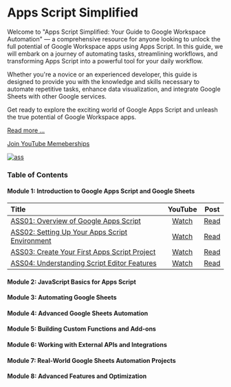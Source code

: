 # Apps Script Simplified 

Welcome to "Apps Script Simplified: Your Guide to Google Workspace Automation" — a comprehensive resource for anyone looking to unlock the full potential of Google Workspace apps using Apps Script. In this guide, we will embark on a journey of automating tasks, streamlining workflows, and transforming Apps Script into a powerful tool for your daily workflow.


Whether you're a novice or an experienced developer, this guide is designed to provide you with the knowledge and skills necessary to automate repetitive tasks, enhance data visualization, and integrate Google Sheets with other Google services.


Get ready to explore the exciting world of Google Apps Script and unleash the true potential of Google Workspace apps.

[Read more ...](https://bit.ly/3PdQjNE) 

[Join YouTube Memeberships](https://bit.ly/3VQFyED)

[![ass](https://github.com/user-attachments/assets/1ebcec74-efe4-4af9-90b8-bb96e6d4b67b)](https://www.youtube.com/playlist?list=PLQhwjnEjYj8DTJLfJ9IMR-gbIqE2ko_Dk)


### Table of Contents

#### Module 1: Introduction to Google Apps Script and Google Sheets

| Title | YouTube | Post |
|:------|:---:|:---:|
| [ASS01: Overview of Google Apps Script](https://github.com/ashtonfei/ass/tree/main/tutorial/01) | [Watch](https://youtu.be/mWicOLDfvSY) | [Read](https://bit.ly/3ZPL37M)  |
| [ASS02: Setting Up Your Apps Script Environment](https://github.com/ashtonfei/ass/tree/main/tutorial/02) | [Watch](https://youtu.be/25-GTI8FZ-Y) | [Read](https://bit.ly/41Jn50u)  |
| [ASS03: Create Your First Apps Script Project](https://github.com/ashtonfei/ass/tree/main/tutorial/03)| [Watch](https://youtu.be/bx1AVot4EEg) | [Read](https://bit.ly/3VYFD9d)  |
| [ASS04: Understanding Script Editor Features](https://github.com/ashtonfei/ass/tree/main/tutorial/04)| [Watch](https://youtu.be/iS_E3ZLVPSg) | [Read](https://bit.ly/3VVxen3)  |

#### Module 2: JavaScript Basics for Apps Script

#### Module 3: Automating Google Sheets

#### Module 4: Advanced Google Sheets Automation

#### Module 5: Building Custom Functions and Add-ons

#### Module 6: Working with External APIs and Integrations

#### Module 7: Real-World Google Sheets Automation Projects

#### Module 8: Advanced Features and Optimization
